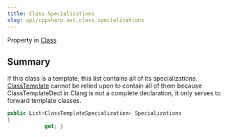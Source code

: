 ```yaml
---
title: Class.Specializations
slug: api/cppsharp.ast.class.specializations
---
```

Property in [Class](/api/cppsharp/ast/class)

## Summary


If this class is a template, this list contains all of its specializations.
<a href="cppsharp.ast.classtemplate.md">ClassTemplate</a>  cannot be relied upon to contain all of them because
ClassTemplateDecl in Clang is not a complete declaration, it only serves to forward template classes.


```csharp
public List<ClassTemplateSpecialization> Specializations
{
            get; }
```

